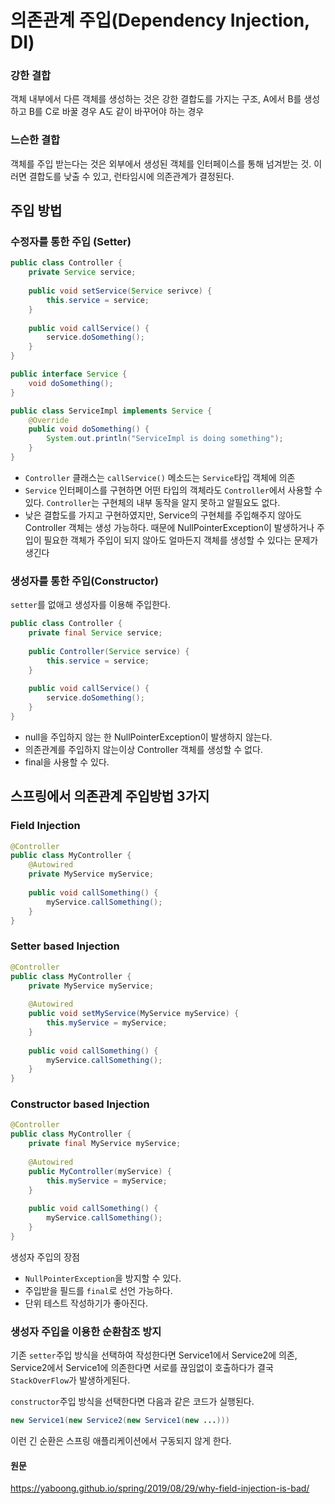# 의존관계 주입(Dependency Injection, DI)

### 강한 결합

객체 내부에서 다른 객체를 생성하는 것은 강한 결합도를 가지는 구조, A에서 B를 생성하고 B를 C로 바꿀 경우 A도 같이 바꾸어야 하는 경우

### 느슨한 결합

객체를 주입 받는다는 것은 외부에서 생성된 객체를 인터페이스를 통해 넘겨받는 것. 이러면 결합도를 낮출 수 있고, 런타임시에 의존관계가 결정된다.



## 주입 방법

### 수정자를 통한 주입 (Setter)

```java
public class Controller {
    private Service service;
    
    public void setService(Service serivce) {
        this.service = service;
    }
    
    public void callService() {
        service.doSomething();
    }
}
```

```java
public interface Service {
    void doSomething();
}
```

```java
public class ServiceImpl implements Service {
    @Override
    public void doSomething() {
        System.out.println("ServiceImpl is doing something");
    }
}
```

- `Controller` 클래스는 `callService()` 메소드는 `Service`타입 객체에 의존
- `Service` 인터페이스를 구현하면 어떤 타입의 객체라도 `Controller`에서 사용할 수 있다. `Controller`는 구현체의 내부 동작을 알지 못하고 알필요도 없다.
- 낮은 결합도를 가지고 구현하였지만, Service의 구현체를 주입해주지 않아도 Controller 객체는 생성 가능하다. 때문에 NullPointerException이 발생하거나 주입이 필요한 객체가 주입이 되지 않아도 얼마든지 객체를 생성할 수 있다는 문제가 생긴다



### 생성자를 통한 주입(Constructor)

`setter`를 없애고 생성자를 이용해 주입한다.

```java
public class Controller {
    private final Service service;
    
    public Controller(Service service) {
        this.service = service;
    }
    
    public void callService() {
        service.doSomething();
    }
}
```

- null을 주입하지 않는 한 NullPointerException이 발생하지 않는다.
- 의존관계를 주입하지 않는이상 Controller 객체를 생성할 수 없다.
- final을 사용할 수 있다.



## 스프링에서 의존관계 주입방법 3가지

### Field Injection

```java
@Controller
public class MyController {
    @Autowired
    private MyService myService;
    
    public void callSomething() {
        myService.callSomething();
    }
}
```

### Setter based Injection

```java
@Controller
public class MyController {
    private MyService myService;
    
    @Autowired
    public void setMyService(MyService myService) {
        this.myService = myService;
    }
    
    public void callSomething() {
        myService.callSomething();
    }
}
```

### Constructor based Injection

```java
@Controller
public class MyController {
    private final MyService myService;
    
    @Autowired
    public MyController(myService) {
        this.myService = myService;
    }
    
    public void callSomething() {
        myService.callSomething();
    }
}
```

생성자 주입의 장점

- `NullPointerException`을 방지할 수 있다.
- 주입받을 필드를 `final`로 선언 가능하다.
- 단위 테스트 작성하기가 좋아진다.



### 생성자 주입을 이용한 순환참조 방지

기존 `setter`주입 방식을 선택하여 작성한다면 Service1에서 Service2에 의존, Service2에서 Service1에 의존한다면 서로를 끊임없이 호출하다가 결국 `StackOverFlow`가 발생하게된다.

`constructor`주입 방식을 선택한다면 다음과 같은 코드가 실행된다.

```java
new Service1(new Service2(new Service1(new ...)))
```

이런 긴 순환은 스프링 애플리케이션에서 구동되지 않게 한다.



#### 원문

https://yaboong.github.io/spring/2019/08/29/why-field-injection-is-bad/
